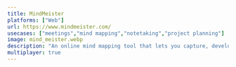 ```yaml
---
title: MindMeister
platforms: ["Web"]
url: https://www.mindmeister.com/
usecases: ["meetings","mind mapping","notetaking","project planning"]
image: mind_meister.webp
description: "An online mind mapping tool that lets you capture, develop and share ideas visually."
multiplayer: true
---
```

